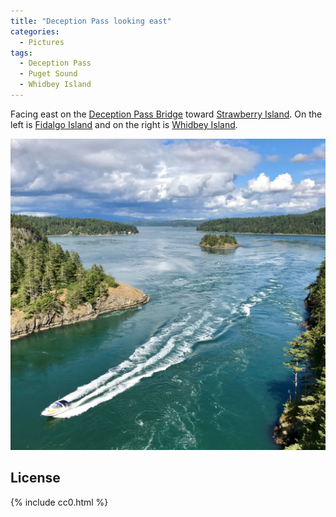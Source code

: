 ```yaml
---
title: "Deception Pass looking east"
categories:
  - Pictures
tags:
  - Deception Pass
  - Puget Sound
  - Whidbey Island
---
```


Facing east on the [Deception Pass Bridge](https://en.wikipedia.org/wiki/Deception_Pass_Bridge) toward [Strawberry Island](https://en.wikipedia.org/wiki/Strawberry_Island_(Deception_Pass,_Washington)). On the left is [Fidalgo Island](https://en.wikipedia.org/wiki/Fidalgo_Island) and on the right is [Whidbey Island](https://en.wikipedia.org/wiki/Whidbey_Island).

![A view of Deception Pass with water and islands in the distance. A boat is driving fast below, leaving a long trail of waves.](/assets/images/2019/2019-06-07-deception-pass-looking-east-smaller.jpg)

## License

{% include cc0.html %}
